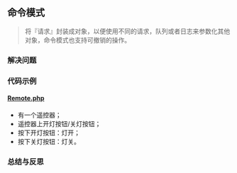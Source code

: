 ## 命令模式
> 将『请求』封装成对象，以便使用不同的请求，队列或者日志来参数化其他对象，命令模式也支持可撤销的操作。

### 解决问题

### 代码示例

#### <a href="">Remote.php</a>
* 有一个遥控器；
* 遥控器上开灯按钮/关灯按钮；
* 按下开灯按钮：灯开；
* 按下关灯按钮：灯关。

### 总结与反思
